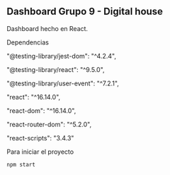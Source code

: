 ## Dashboard Grupo 9 - Digital house

Dashboard hecho en React.

Dependencias

"@testing-library/jest-dom": "^4.2.4",

"@testing-library/react": "^9.5.0",

"@testing-library/user-event": "^7.2.1",

"react": "^16.14.0",

"react-dom": "^16.14.0",

"react-router-dom": "^5.2.0",

"react-scripts": "3.4.3"

Para iniciar el proyecto 

```
npm start

```

